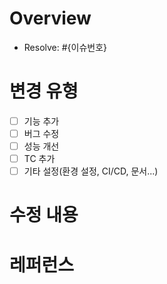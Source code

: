 # Overview
- Resolve: #{이슈번호}

# 변경 유형
* [ ] 기능 추가
* [ ] 버그 수정
* [ ] 성능 개선
* [ ] TC 추가
* [ ] 기타 설정(환경 설정, CI/CD, 문서...)

# 수정 내용
# 레퍼런스
